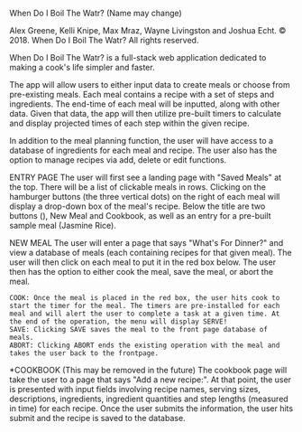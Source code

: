 When Do I Boil The Watr? (Name may change)

Alex Greene, Kelli Knipe, Max Mraz, Wayne Livingston and Joshua Echt.
© 2018. When Do I Boil The Watr? All rights reserved.

When Do I Boil The Watr? is a full-stack web application dedicated to making a cook's life simpler and faster. 

The app will allow users to either input data to create meals or choose from pre-existing meals. Each meal contains a recipe with a set of steps and ingredients. The end-time of each meal will be inputted, along with other data. Given that data, the app will then utilize pre-built timers to calculate and display projected times of each step within the given recipe.

In addition to the meal planning function, the user will have access to a database of ingredients for each meal and recipe. The user also has the option to manage recipes via add, delete or edit functions.

ENTRY PAGE
The user will first see a landing page with "Saved Meals" at the top. There will be a list of clickable meals in rows. Clicking on the hamburger buttons (the three vertical dots) on the right of each meal will display a drop-down box of the meal's recipe.
Below the title are two buttons (), New Meal and Cookbook, as well as an entry for a pre-built sample meal (Jasmine Rice).

NEW MEAL
The user will enter a page that says "What's For Dinner?" and view a database of meals (each containing recipes for that given meal). The user will then click on each meal to put it in the red box below. The user then has the option to either cook the meal, save the meal, or abort the meal.

	COOK: Once the meal is placed in the red box, the user hits cook to start the timer for the meal. The timers are pre-installed for each meal and will alert the user to complete a task at a given time. At the end of the operation, the menu will display SERVE!
	SAVE: Clicking SAVE saves the meal to the front page database of meals.
	ABORT: Clicking ABORT ends the existing operation with the meal and takes the user back to the frontpage.

*COOKBOOK (This may be removed in the future)
The cookbook page will take the user to a page that says "Add a new recipe:". At that point, the user is presented with input fields involving recipe names, serving sizes, descriptions, ingredients, ingredient quantities and step lengths (measured in time) for each recipe.
Once the user submits the information, the user hits submit and the recipe is saved to the database.

